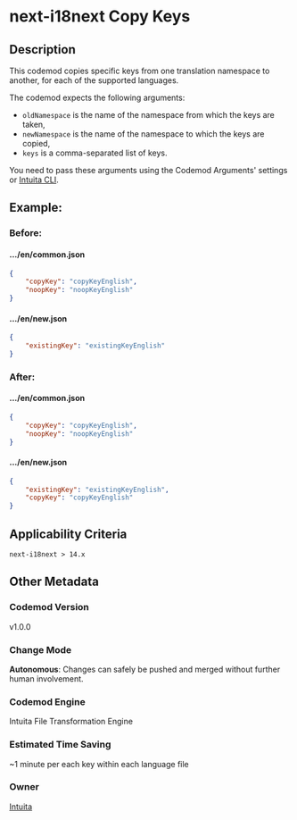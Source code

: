 # next-i18next Copy Keys

## Description

This codemod copies specific keys from one translation namespace to another, for each of the supported languages.

The codemod expects the following arguments:

-   `oldNamespace` is the name of the namespace from which the keys are taken,
-   `newNamespace` is the name of the namespace to which the keys are copied,
-   `keys` is a comma-separated list of keys.

You need to pass these arguments using the Codemod Arguments' settings or [Intuita CLI](https://www.npmjs.com/package/@intuita-inc/intuita).

## Example:

### Before:

#### .../en/common.json

```json
{
	"copyKey": "copyKeyEnglish",
	"noopKey": "noopKeyEnglish"
}
```

#### .../en/new.json

```json
{
	"existingKey": "existingKeyEnglish"
}
```

### After:

#### .../en/common.json

```json
{
	"copyKey": "copyKeyEnglish",
	"noopKey": "noopKeyEnglish"
}
```

#### .../en/new.json

```json
{
	"existingKey": "existingKeyEnglish",
	"copyKey": "copyKeyEnglish"
}
```

## Applicability Criteria

`next-i18next > 14.x`

## Other Metadata

### Codemod Version

v1.0.0

### Change Mode

**Autonomous**: Changes can safely be pushed and merged without further human involvement.

### **Codemod Engine**

Intuita File Transformation Engine

### Estimated Time Saving

~1 minute per each key within each language file

### Owner

[Intuita](https://github.com/intuita-inc)
